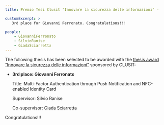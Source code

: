 ```yaml
---
title: Premio Tesi Clusit "Innovare la sicurezza delle informazioni" - 14a Edizione

customExcerpt: >
   3rd place for Giovanni Ferronato. Congratulations!!!

people:
    - GiovanniFerronato
    - SilvioRanise
    - GiadaSciarretta 
---
```


The following thesis has been selected to be awarded with the [thesis award “Innovare la sicurezza delle informazioni”](https://tesi.clusit.it/vincitori.php) sponsored by CLUSIT:

- **3rd place: Giovanni Ferronato**

  Title: Multi-Factor Authentication through Push Notification and NFC-enabled Identity Card

  Supervisor: Silvio Ranise 

  Co-supervisor: Giada Sciarretta


Congratulations!!!
